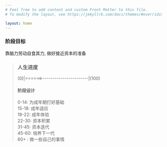 ```yaml
---
# Feel free to add content and custom Front Matter to this file.
# To modify the layout, see https://jekyllrb.com/docs/themes/#overriding-theme-defaults

layout: home
---
```

### 阶段目标
靠脑力劳动自食其力, 做好接近资本的准备
> ### 人生进度
> (0)|======>-----------------------|(100)  
> #### 阶段设计
> 0-14: 为成年期打好基础  
> 15-18: 成年适应  
> 18-22: 成年体验  
> 22-30: 资本积累  
> 31-45: 资本迭代  
> 45-60: 培养下一代  
> 60+  : 做一些自己的事情  
